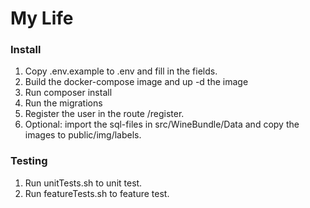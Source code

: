 My Life
========================

<h3>Install</h3>
<ol>
<li>Copy .env.example to .env and fill in the fields.</li>
<li>Build the docker-compose image and up -d the image</li>
<li>Run composer install</li>
<li>Run the migrations</li>
<li>Register the user in the route /register.</li>
<li>Optional: import the sql-files in src/WineBundle/Data and copy the images to 
public/img/labels.</li>
</ol>

<h3>Testing</h3>

<ol>
<li>Run unitTests.sh to unit test.</li>
<li>Run featureTests.sh to feature test.</li>
</ol>
